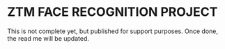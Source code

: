 # ZTM FACE RECOGNITION PROJECT

This is not complete yet, but published for support purposes.
Once done, the read me will be updated.
